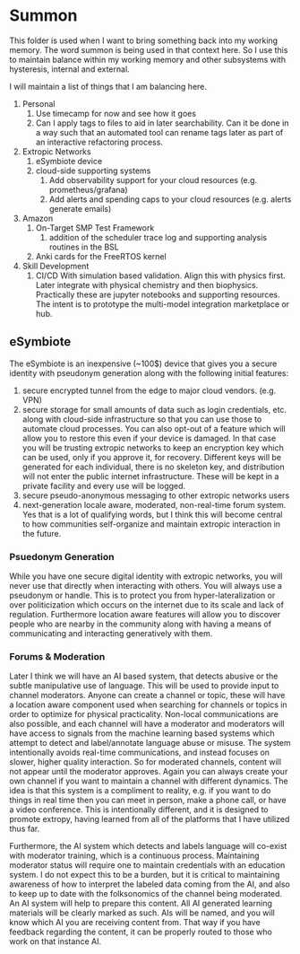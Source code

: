 # Summon

This folder is used when I want to bring something back into my working memory. The word summon is being used in that context here. So I use this to maintain balance within my working memory and other subsystems with hysteresis, internal and external.

I will maintain a list of things that I am balancing here.

1. Personal
    1. Use timecamp for now and see how it goes
    5. Can I apply tags to files to aid in later searchability. Can it be done in a way such that an automated tool can rename tags later as part of an interactive refactoring process.
2. Extropic Networks
    1. eSymbiote device
    2. cloud-side supporting systems
        1. Add observability support for your cloud resources (e.g. prometheus/grafana)
        2. Add alerts and spending caps to your cloud resources (e.g. alerts generate emails)
3. Amazon
    1. On-Target SMP Test Framework
        1. addition of the scheduler trace log and supporting analysis routines in the BSL
    2. Anki cards for the FreeRTOS kernel
4. Skill Development
    1. CI/CD With simulation based validation. Align this with physics first. Later integrate with physical chemistry and then biophysics. Practically these are jupyter notebooks and supporting resources. The intent is to prototype the multi-model integration marketplace or hub.

## eSymbiote

The eSymbiote is an inexpensive (~100$) device that gives you a secure identity with pseudonym generation along with the following initial features:

1. secure encrypted tunnel from the edge to major cloud vendors. (e.g. VPN)
2. secure storage for small amounts of data such as login credentials, etc. along with cloud-side infrastructure so that you can use those to automate cloud processes. You can also opt-out of a feature which will allow you to restore this even if your device is damaged. In that case you will be trusting extropic networks to keep an encryption key which can be used, only if you approve it, for recovery. Different keys will be generated for each individual, there is no skeleton key, and distribution will not enter the public internet infrastructure. These will be kept in a private facility and every use will be logged.
3. secure pseudo-anonymous messaging to other extropic networks users
4. next-generation locale aware, moderated, non-real-time forum system. Yes that is a lot of qualifying words, but I think this will become central to how communities self-organize and maintain extropic interaction in the future.

### Psuedonym Generation

While you have one secure digital identity with extropic networks, you will never use that directly when interacting with others. You will always use a pseudonym or handle. This is to protect you from hyper-lateralization or over politicization which occurs on the internet due to its scale and lack of regulation. Furthermore location aware features will allow you to discover people who are nearby in the community along with having a means of communicating and interacting generatively with them.

### Forums & Moderation

Later I think we will have an AI based system, that detects abusive or the subtle manipulative use of language. This will be used to provide input to channel moderators. Anyone can create a channel or topic, these will have a location aware component used when searching for channels or topics in order to optimize for physical practicality. Non-local communications are also possible, and each channel will have a moderator and moderators will have access to signals from the machine learning based systems which attempt to detect and label/annotate language abuse or misuse. The system intentionally avoids real-time communications, and instead focuses on slower, higher quality interaction. So for moderated channels, content will not appear until the moderator approves. Again you can always create your own channel if you want to maintain a channel with different dynamics. The idea is that this system is a compliment to reality, e.g. if you want to do things in real time then you can meet in person, make a phone call, or have a video conference. This is intentionally different, and it is designed to promote extropy, having learned from all of the platforms that I have utilized thus far.

Furthermore, the AI system which detects and labels language will co-exist with moderator training, which is a continuous process. Maintaining moderator status will require one to maintain credentials with an education system. I do not expect this to be a burden, but it is critical to maintaining awareness of how to interpret the labeled data coming from the AI, and also to keep up to date with the folksonomics of the channel being moderated. An AI system will help to prepare this content. All AI generated learning materials will be clearly marked as such. AIs will be named, and you will know which AI you are receiving content from. That way if you have feedback regarding the content, it can be properly routed to those who work on that instance AI.
